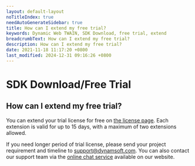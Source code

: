 ```yaml
---
layout: default-layout
noTitleIndex: true
needAutoGenerateSidebar: true
title: How can I extend my free trial?
keywords: Dynamic Web TWAIN, SDK Download, free trial, extend
breadcrumbText: How can I extend my free trial?
description: How can I extend my free trial?
date: 2021-11-18 11:17:20 +0800
last_modified: 2024-12-31 09:16:26 +0800
---
```


# SDK Download/Free Trial

## How can I extend my free trial?

You can extend your trial license for free on <a href="https://www.dynamsoft.com/customer/license/trialLicense?product=dwt" target="_blank">the license page</a>. Each extension is valid for up to 15 days, with a maximum of two extensions allowed.

If you need longer period of trial license, please send your project requirement and timeline to <a href="mailto:support@dynamsoft.com" >support@dynamsoft.com</a>. You can also contact our support team via the <a href="https://www.dynamsoft.com/company/contact/" target="_blank">online chat service</a> available on our website.
